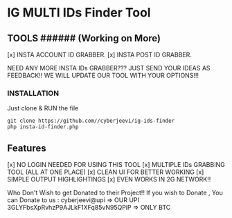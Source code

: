 # IG MULTI IDs Finder Tool

## TOOLS ###### (Working on More)
[x] INSTA ACCOUNT ID GRABBER.
[x] INSTA POST ID GRABBER.

NEED ANY MORE INSTA IDs GRABBER???
JUST SEND YOUR IDEAS AS FEEDBACK!!
WE WILL UPDATE OUR TOOL WITH YOUR OPTIONS!!!

### INSTALLATION
Just clone & RUN the file
```
git clone https://github.com//cyberjeevi/ig-ids-finder
php insta-id-finder.php
```

## Features
[x] NO LOGIN NEEDED FOR USING THIS TOOL
[x] MULTIPLE IDs GRABBING TOOL (ALL AT ONE PLACE)
[x] CLEAN UI FOR BETTER WORKING
[x] SIMPLE OUTPUT HIGHLIGHTINGS
[x] EVEN WORKS IN 2G NETWORK!!


Who Don't Wish to get Donated to their Project!!
If you wish to Donate ,
You can Donate to us :
    cyberjeevi@upi => OUR UPI
    3GLYFbsXpRvhzP9AJLkF1XFq85vN95QPiP => ONLY BTC
    
